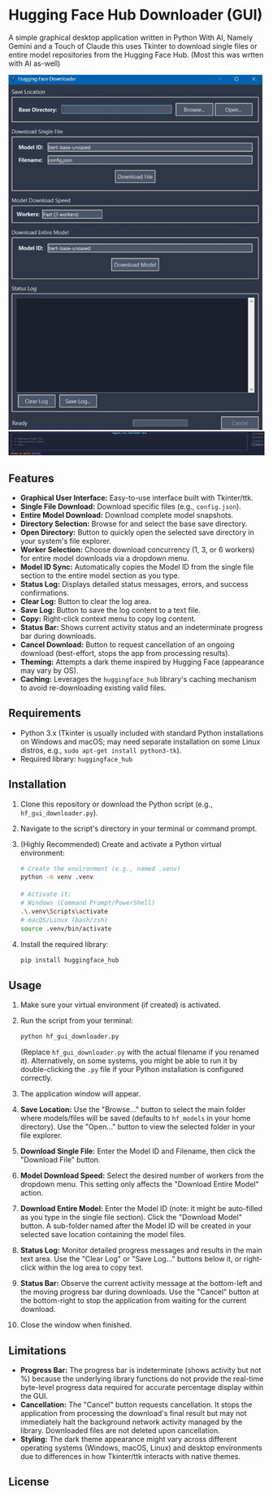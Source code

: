 # Hugging Face Hub Downloader (GUI)

A simple graphical desktop application written in Python With AI, Namely Gemini and a Touch of Claude this uses Tkinter to download single files or entire model repositories from the Hugging Face Hub. (Most this was wrtten with AI as-well)

<img src="images/hugger.jpg" alt="Screenshot of the GUI version" width="500">
<img src="images/cli.jpg" alt="Screenshot of the GUI version">



## Features

- **Graphical User Interface:** Easy-to-use interface built with Tkinter/ttk.
- **Single File Download:** Download specific files (e.g., `config.json`).
- **Entire Model Download:** Download complete model snapshots.
- **Directory Selection:** Browse for and select the base save directory.
- **Open Directory:** Button to quickly open the selected save directory in your system's file explorer.
- **Worker Selection:** Choose download concurrency (1, 3, or 6 workers) for entire model downloads via a dropdown menu.
- **Model ID Sync:** Automatically copies the Model ID from the single file section to the entire model section as you type.
- **Status Log:** Displays detailed status messages, errors, and success confirmations.
- **Clear Log:** Button to clear the log area.
- **Save Log:** Button to save the log content to a text file.
- **Copy:** Right-click context menu to copy log content.
- **Status Bar:** Shows current activity status and an indeterminate progress bar during downloads.
- **Cancel Download:** Button to request cancellation of an ongoing download (best-effort, stops the app from processing results).
- **Theming:** Attempts a dark theme inspired by Hugging Face (appearance may vary by OS).
- **Caching:** Leverages the `huggingface_hub` library's caching mechanism to avoid re-downloading existing valid files.

## Requirements

- Python 3.x (Tkinter is usually included with standard Python installations on Windows and macOS; may need separate installation on some Linux distros, e.g., `sudo apt-get install python3-tk`).
- Required library: `huggingface_hub`

## Installation

1. Clone this repository or download the Python script (e.g., `hf_gui_downloader.py`).
2. Navigate to the script's directory in your terminal or command prompt.
3. (Highly Recommended) Create and activate a Python virtual environment:

   ```bash
   # Create the environment (e.g., named .venv)
   python -m venv .venv

   # Activate it:
   # Windows (Command Prompt/PowerShell)
   .\.venv\Scripts\activate
   # macOS/Linux (bash/zsh)
   source .venv/bin/activate
   ```
4. Install the required library:

   ```bash
   pip install huggingface_hub
   ```

## Usage

1. Make sure your virtual environment (if created) is activated.
2. Run the script from your terminal:

   ```bash
   python hf_gui_downloader.py
   ```

   (Replace `hf_gui_downloader.py` with the actual filename if you renamed it). Alternatively, on some systems, you might be able to run it by double-clicking the `.py` file if your Python installation is configured correctly.
3. The application window will appear.
4. **Save Location:** Use the "Browse..." button to select the main folder where models/files will be saved (defaults to `hf_models` in your home directory). Use the "Open..." button to view the selected folder in your file explorer.
5. **Download Single File:** Enter the Model ID and Filename, then click the "Download File" button.
6. **Model Download Speed:** Select the desired number of workers from the dropdown menu. This setting only affects the "Download Entire Model" action.
7. **Download Entire Model:** Enter the Model ID (note: it might be auto-filled as you type in the single file section). Click the "Download Model" button. A sub-folder named after the Model ID will be created in your selected save location containing the model files.
8. **Status Log:** Monitor detailed progress messages and results in the main text area. Use the "Clear Log" or "Save Log..." buttons below it, or right-click within the log area to copy text.
9. **Status Bar:** Observe the current activity message at the bottom-left and the moving progress bar during downloads. Use the "Cancel" button at the bottom-right to stop the application from waiting for the current download.
10. Close the window when finished.

## Limitations

- **Progress Bar:** The progress bar is indeterminate (shows activity but not %) because the underlying library functions do not provide the real-time byte-level progress data required for accurate percentage display within the GUI.
- **Cancellation:** The "Cancel" button requests cancellation. It stops the application from processing the download's final result but may not immediately halt the background network activity managed by the library. Downloaded files are not deleted upon cancellation.
- **Styling:** The dark theme appearance might vary across different operating systems (Windows, macOS, Linux) and desktop environments due to differences in how Tkinter/ttk interacts with native themes.

## License
